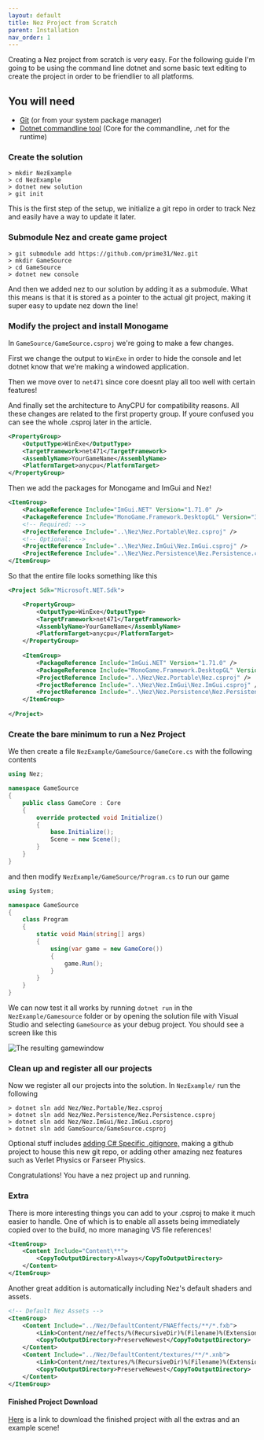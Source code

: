 ```yaml
---
layout: default
title: Nez Project from Scratch
parent: Installation
nav_order: 1
---
```


Creating a Nez project from scratch is very easy. For the following guide I'm going to be using
the command line dotnet and some basic text editing to create the project in order to be friendlier
to all platforms.

## You will need

- [Git](https://git-scm.com/) (or from your system package manager)
- [Dotnet commandline tool](https://dotnet.microsoft.com/download) (Core for the commandline, .net for
the runtime)

### Create the solution
```
> mkdir NezExample
> cd NezExample
> dotnet new solution
> git init
```

This is the first step of the setup, we initialize a git repo in order to track Nez and easily have
a way to update it later. 

### Submodule Nez and create game project
```
> git submodule add https://github.com/prime31/Nez.git
> mkdir GameSource
> cd GameSource
> dotnet new console
```

And then we added nez to our solution by adding it as a submodule. What this means is that it is
stored as a pointer to the actual git project, making it super easy to update nez down the line!

### Modify the project and install Monogame

In `GameSource/GameSource.csproj` we're going to make a few changes.

First we change the output to `WinExe` in order to hide the console and let dotnet know that we're
making a windowed application.

Then we move over to `net471` since core doesnt play all too well with certain features!

And finally set the architecture to AnyCPU for compatibility reasons. All these changes are related
to the first property group. If youre confused you can see the whole .csproj later in the article.
```xml
<PropertyGroup>
	<OutputType>WinExe</OutputType>
	<TargetFramework>net471</TargetFramework>
	<AssemblyName>YourGameName</AssemblyName>
	<PlatformTarget>anycpu</PlatformTarget>
</PropertyGroup>
```

Then we add the packages for Monogame and ImGui and Nez!
```xml
<ItemGroup>
	<PackageReference Include="ImGui.NET" Version="1.71.0" />
	<PackageReference Include="MonoGame.Framework.DesktopGL" Version="3.7.1.189" />
	<!-- Required: -->
	<ProjectReference Include="..\Nez\Nez.Portable\Nez.csproj" />
	<!-- Optional: -->
	<ProjectReference Include="..\Nez\Nez.ImGui\Nez.ImGui.csproj" />
	<ProjectReference Include="..\Nez\Nez.Persistence\Nez.Persistence.csproj" />
</ItemGroup>
```

So that the entire file looks something like this
```xml
<Project Sdk="Microsoft.NET.Sdk">

	<PropertyGroup>
		<OutputType>WinExe</OutputType>
		<TargetFramework>net471</TargetFramework>
		<AssemblyName>YourGameName</AssemblyName>
		<PlatformTarget>anycpu</PlatformTarget>
	</PropertyGroup>
  
	<ItemGroup>
		<PackageReference Include="ImGui.NET" Version="1.71.0" />
		<PackageReference Include="MonoGame.Framework.DesktopGL" Version="3.7.1.189" />
		<ProjectReference Include="..\Nez\Nez.Portable\Nez.csproj" />
		<ProjectReference Include="..\Nez\Nez.ImGui\Nez.ImGui.csproj" />
		<ProjectReference Include="..\Nez\Nez.Persistence\Nez.Persistence.csproj" />
	</ItemGroup>
  
</Project>

```

### Create the bare minimum to run a Nez Project

We then create a file `NezExample/GameSource/GameCore.cs` with the following contents
```csharp
using Nez;

namespace GameSource
{
	public class GameCore : Core
	{
		override protected void Initialize()
		{
			base.Initialize();
			Scene = new Scene();
		}
	}
}
```

and then modify `NezExample/GameSource/Program.cs` to run our game
```csharp
using System;

namespace GameSource
{
	class Program
	{
		static void Main(string[] args)
		{
			using(var game = new GameCore())
			{
				game.Run();
			}
		}
	}
}
```

We can now test it all works by running `dotnet run` in the `NezExample/Gamesource` folder or
by opening the solution file with Visual Studio and selecting `GameSource` as your debug project. You
should see a screen like this

![The resulting gamewindow]({{site.baseurl}}/assets/example/BaseGame.png)


### Clean up and register all our projects

Now we register all our projects into the solution. In `NezExample/` run the following
```
> dotnet sln add Nez/Nez.Portable/Nez.csproj
> dotnet sln add Nez/Nez.Persistence/Nez.Persistence.csproj
> dotnet sln add Nez/Nez.ImGui/Nez.ImGui.csproj
> dotnet sln add GameSource/GameSource.csproj
```

Optional stuff includes [adding C# Specific .gitignore,](https://raw.githubusercontent.com/github/gitignore/master/VisualStudio.gitignore)
making a github project to house this new git repo, or adding other amazing nez features such as
Verlet Physics or Farseer Physics.

Congratulations! You have a nez project up and running.

### Extra

There is more interesting things you can add to your .csproj to make it much easier to handle.
One of which is to enable all assets being immediately copied over to the build, no more managing
VS file references!

```xml
<ItemGroup>
	<Content Include="Content\**">
		<CopyToOutputDirectory>Always</CopyToOutputDirectory>
	</Content>  
</ItemGroup>
```

Another great addition is automatically including Nez's default shaders and assets.

```xml
<!-- Default Nez Assets -->
<ItemGroup>
	<Content Include="../Nez/DefaultContent/FNAEffects/**/*.fxb">
		<Link>Content/nez/effects/%(RecursiveDir)%(Filename)%(Extension)</Link>
		<CopyToOutputDirectory>PreserveNewest</CopyToOutputDirectory>
	</Content>
	<Content Include="../Nez/DefaultContent/textures/**/*.xnb">
		<Link>Content/nez/textures/%(RecursiveDir)%(Filename)%(Extension)</Link>
		<CopyToOutputDirectory>PreserveNewest</CopyToOutputDirectory>
	</Content>
</ItemGroup>
```

#### Finished Project Download

[Here]({{site.baseurl}}/assets/downloads/NezExample.zip) is a link to download the finished project with all the extras
and an example scene!